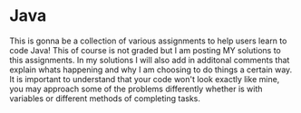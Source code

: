 # Java
This is gonna be a collection of various assignments to help users learn to code Java!
This of course is not graded but I am posting MY solutions to this assignments. In my solutions I will also add in additonal comments that explain whats happening and why I am choosing to do things a certain way. 
It is important to understand that your code won't look exactly like mine, you may approach some of the problems differently whether is with variables or different methods of completing tasks. 